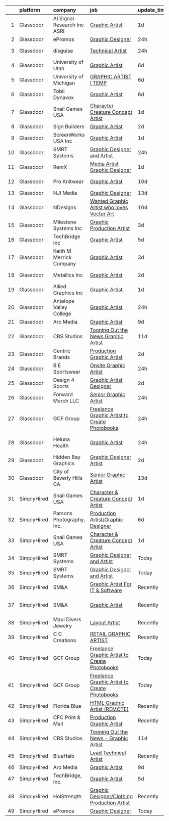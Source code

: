 

|    | platform    | company                       | job                                                                                                                                                                                                                                                                                                                                                                                                                                                                                                                                                                                                                                                                                                                                                                                                                                                                                                                                                                                                                                                                                                                                                                                                   | update_time   | location                |
|---:|:------------|:------------------------------|:------------------------------------------------------------------------------------------------------------------------------------------------------------------------------------------------------------------------------------------------------------------------------------------------------------------------------------------------------------------------------------------------------------------------------------------------------------------------------------------------------------------------------------------------------------------------------------------------------------------------------------------------------------------------------------------------------------------------------------------------------------------------------------------------------------------------------------------------------------------------------------------------------------------------------------------------------------------------------------------------------------------------------------------------------------------------------------------------------------------------------------------------------------------------------------------------------|:--------------|:------------------------|
|  1 | Glassdoor   | AI Signal Research  Inc  ASRI | [Graphic Artist](https://www.glassdoor.com/partner/jobListing.htm?pos=111&ao=1136043&s=58&guid=000001826cc8da61ac9ccebcac17af0a&src=GD_JOB_AD&t=SR&vt=w&cs=1_46b29e12&cb=1659682478986&jobListingId=1008051256004&jrtk=3-0-1g9mchmk6kf31801-1g9mchmknih5g800-5401c96bf0b35169-)                                                                                                                                                                                                                                                                                                                                                                                                                                                                                                                                                                                                                                                                                                                                                                                                                                                                                                                       | 1d            | Dahlgren, VA            |
|  2 | Glassdoor   | ePromos                       | [Graphic Designer](https://www.glassdoor.com/partner/jobListing.htm?pos=126&ao=1136043&s=58&guid=000001826cc8da61ac9ccebcac17af0a&src=GD_JOB_AD&t=SR&vt=w&ea=1&cs=1_1e7dc9b9&cb=1659682478989&jobListingId=1008053373516&jrtk=3-0-1g9mchmk6kf31801-1g9mchmknih5g800-14d4f6ce543f6df9-)                                                                                                                                                                                                                                                                                                                                                                                                                                                                                                                                                                                                                                                                                                                                                                                                                                                                                                                | 24h           | Remote                  |
|  3 | Glassdoor   | disguise                      | [Technical Artist](https://www.glassdoor.com/partner/jobListing.htm?pos=130&ao=1136043&s=58&guid=000001826cc8da61ac9ccebcac17af0a&src=GD_JOB_AD&t=SR&vt=w&cs=1_15bfe913&cb=1659682478990&jobListingId=1008053583849&jrtk=3-0-1g9mchmk6kf31801-1g9mchmknih5g800-736e1e6140083bb7-)                                                                                                                                                                                                                                                                                                                                                                                                                                                                                                                                                                                                                                                                                                                                                                                                                                                                                                                     | 24h           | New York, NY            |
|  4 | Glassdoor   | University of Utah            | [Graphic Artist](https://www.glassdoor.com/partner/jobListing.htm?pos=114&ao=1136043&s=58&guid=000001826cc8da61ac9ccebcac17af0a&src=GD_JOB_AD&t=SR&vt=w&cs=1_a4213d6c&cb=1659682478986&jobListingId=1008038067034&jrtk=3-0-1g9mchmk6kf31801-1g9mchmknih5g800-ddc4a403686d29f8-)                                                                                                                                                                                                                                                                                                                                                                                                                                                                                                                                                                                                                                                                                                                                                                                                                                                                                                                       | 6d            | Salt Lake City, UT      |
|  5 | Glassdoor   | University of Michigan        | [GRAPHIC ARTIST I  TEMP ](https://www.glassdoor.com/partner/jobListing.htm?pos=115&ao=1136043&s=58&guid=000001826cc8da61ac9ccebcac17af0a&src=GD_JOB_AD&t=SR&vt=w&cs=1_58849639&cb=1659682478986&jobListingId=1008037495944&jrtk=3-0-1g9mchmk6kf31801-1g9mchmknih5g800-380de93c6255b11a-)                                                                                                                                                                                                                                                                                                                                                                                                                                                                                                                                                                                                                                                                                                                                                                                                                                                                                                              | 6d            | Ann Arbor, MI           |
|  6 | Glassdoor   | Tobii Dynavox                 | [Graphic Artist](https://www.glassdoor.com/partner/jobListing.htm?pos=116&ao=1136043&s=58&guid=000001826cc8da61ac9ccebcac17af0a&src=GD_JOB_AD&t=SR&vt=w&cs=1_7173eef7&cb=1659682478986&jobListingId=1008039029285&jrtk=3-0-1g9mchmk6kf31801-1g9mchmknih5g800-7a01527e32bb416c-)                                                                                                                                                                                                                                                                                                                                                                                                                                                                                                                                                                                                                                                                                                                                                                                                                                                                                                                       | 6d            | Pittsburgh, PA          |
|  7 | Glassdoor   | Snail Games USA               | [Character   Creature Concept Artist](https://www.glassdoor.com/partner/jobListing.htm?pos=109&ao=1110586&s=58&guid=000001826cc8da61ac9ccebcac17af0a&src=GD_JOB_AD&t=SR&vt=w&ea=1&cs=1_4b86dfc8&cb=1659682478986&jobListingId=1008051210335&cpc=AC285F3A3ECA6BB0&jrtk=3-0-1g9mchmk6kf31801-1g9mchmknih5g800-1a82deec2987f311--6NYlbfkN0Cw7niSvkhlOnyUOIKh8iEFaGQrF0ehIy67CPytvastGYk_IgzV71b1-iX2NV0uWwHI7WoHVxivAnR5Xh7ATi3VDlaEOk4GFnLEXjyWtnsJ1SFOlFrqJa4BcKKQfnRgdj_-ZIYBQIfpKkc-CCRgh4wcNfjqCq5MkWmh5RWg-9B-YgSCqc_KAHUq7xrculzsm0lNKHuT8BUzLqkpDdrp-6R36Xawek_ocqqp8-p5w8rz2oLmK1ugr5c7dFQO7I3LUvm5Ph1sY84PLitepnvsXC0tjRy5yRSQW02_TxP-25HzbCHdJuSTYlWGWdyhfdbmeiVPzcF2tXv3rQ7Va4QfScEQBOXPbT_RNJzPI22EblBETbDwq3igiE8X5a89Eii6ajsMyQSXOCPrjdEC028JHtVaMnwWVFg9lRyTi4_1_eA0qrxnmc_aQZUPVf4H8UTGVRZfd0AJhAEknf9Yyxoejnvl)                                                                                                                                                                                                                                                                                                                                                                        | 1d            | Remote                  |
|  8 | Glassdoor   | Sign Builders                 | [Graphic Artist](https://www.glassdoor.com/partner/jobListing.htm?pos=128&ao=1136043&s=58&guid=000001826cc8da61ac9ccebcac17af0a&src=GD_JOB_AD&t=SR&vt=w&ea=1&cs=1_337f1fd9&cb=1659682478989&jobListingId=1008047971840&jrtk=3-0-1g9mchmk6kf31801-1g9mchmknih5g800-809b66352c2db3db-)                                                                                                                                                                                                                                                                                                                                                                                                                                                                                                                                                                                                                                                                                                                                                                                                                                                                                                                  | 2d            | 'Aiea, HI               |
|  9 | Glassdoor   | ScreenWorks USA Inc           | [Graphic Artist](https://www.glassdoor.com/partner/jobListing.htm?pos=119&ao=1136043&s=58&guid=000001826cc8da61ac9ccebcac17af0a&src=GD_JOB_AD&t=SR&vt=w&ea=1&cs=1_4332ae8f&cb=1659682478987&jobListingId=1008050683686&jrtk=3-0-1g9mchmk6kf31801-1g9mchmknih5g800-fdf6a22bc0915512-)                                                                                                                                                                                                                                                                                                                                                                                                                                                                                                                                                                                                                                                                                                                                                                                                                                                                                                                  | 1d            | Orlando, FL             |
| 10 | Glassdoor   | SMRT Systems                  | [Graphic Designer and Artist](https://www.glassdoor.com/partner/jobListing.htm?pos=103&ao=1110586&s=58&guid=000001826cc8da61ac9ccebcac17af0a&src=GD_JOB_AD&t=SR&vt=w&ea=1&cs=1_96e8dbc0&cb=1659682478986&jobListingId=1008053381432&cpc=BCC169F53084E245&jrtk=3-0-1g9mchmk6kf31801-1g9mchmknih5g800-ba55070ed9c24217--6NYlbfkN0CIBn5FhhPwRXtxX900Z6tCbq2X-XKShw3uFTUnaM50aqCldGlF5wsGEwnOTWm7unoFom-rNIZXyFdW0TEj3YtmrjRrAIEB_H_EBE3Zd9K0F0C50fHb6elqKU_DFkceOE7_S2cem7qDSNrwaclqJe1S69s_9mKaveZJyW9lwTY60EYaF_LoEmI4QgBoF39IGHNuuToa8kA0yDa2HGH5492qyUZennZL3UsSfXeWK_vbGAK4qCcEP-xnmZT5q3dOgzqk7o_6AU3d2y2un3ii--742ikI-JRHchqvCtxjvB9KuBR0TVepg4UNWEP5fDTIHb7SFTa3fLdoIz49PxNLdRmsC9eWzYSIItzNtMQspf3z3AEjt2B1R6nZCgwKR5azAP0lAniUUF14lGNQUbAPArH13h3P5XQJzav1itRDKaNNydZgRTRgSJpRFXFEwqdgX5GXUywd9NfPkd1XitRGjjMvOjc5eThUfgXuPAlY_XagfnQhEL4EUYXqwCe3oS4qnhQ%3D)                                                                                                                                                                                                                                                                                                                                  | 24h           | Raleigh, NC             |
| 11 | Glassdoor   | RemX                          | [Media Artist  Graphic Designer ](https://www.glassdoor.com/partner/jobListing.htm?pos=110&ao=1110586&s=58&guid=000001826cc8da61ac9ccebcac17af0a&src=GD_JOB_AD&t=SR&vt=w&ea=1&cs=1_a7170d1c&cb=1659682478986&jobListingId=1008049697127&jrtk=3-0-1g9mchmk6kf31801-1g9mchmknih5g800-f9f350c986f3d9c3--6NYlbfkN0CuHSGuDApGVPx9cXRLGO-izRoRBHVZoe6qYcOHefrkjjayppeLopH22wnTycBj1L4SU_zAvpLU0TMHs8YhxtnXgCum5CjH_1PVhYbjqEUYuPSzaK8PFxWlT7BfaV3RxXgqYXDlL0YwPuUijVRu-hP8xUHoMqi9PBDD97adys2ER7eL2yQ0g7movj99tbyUf1VHVkltnAkan2ph1ovtG3immp1U9brbra48F4oZs3k68_EazBOFp_6L7wSnIunxbqS_fzafSdHKoyjE0qRW4VLSOt5YrKghqBcGG-zfZBoD8IryX-MS8GPamAIuYQe6zUzAScSM-R9AZGw8vaahwEBVzv10ErwhiQqNconZAvm1SO-DU1iAdQq7ZqT5it5diHDWETk2cIdof3Trpu2GahlApZA2NY7ODmgivvNjEkaPQ2DMIBsACyr5W3uYLVq_w8oi-vTusyjLIwYLfTY8iEmocJaVI2d94E3TqBi7oFGwTOHjsaXpbiwMDeX3QKJYBpsG3qgeL9LlODe5cT8tLXBS20WTYRbXm-L2SFliSMpOFXtXNrCEpBdrfgt_OAu_35ir3Wz4Tb45QSRslKN6jjVyCm-vSIiXSZl_qAT7TL3u45UISqAeXjHxT7Z29LlKS1ODZmmp7AER8qzQwhaYjy-rhrdfRiwXNtrPlDnRn1zifzTUtR-4YExy9dSzc7Bt_LKg4jqAKtyE3VFBeBVopIY_DLlMzoIqwDjwoDbUwSUuFnCO6Bh4ANuV_4q2oewGFjbIh4TYyKey0GHIw4AB4FOiAXLODxymewid1TFebGwbYHRAbGfoIs52KtGGWUWntcovpB1XcyfyDLzjU0Pi0nNx) | 1d            | Pasadena, CA            |
| 12 | Glassdoor   | Pro Knitwear                  | [Graphic Artist](https://www.glassdoor.com/partner/jobListing.htm?pos=129&ao=1136043&s=58&guid=000001826cc8da61ac9ccebcac17af0a&src=GD_JOB_AD&t=SR&vt=w&ea=1&cs=1_5d622165&cb=1659682478989&jobListingId=1008027705042&jrtk=3-0-1g9mchmk6kf31801-1g9mchmknih5g800-1e7ad1bfd92e2b32-)                                                                                                                                                                                                                                                                                                                                                                                                                                                                                                                                                                                                                                                                                                                                                                                                                                                                                                                  | 10d           | Pittsburgh, PA          |
| 13 | Glassdoor   | NJI Media                     | [Graphic Designer](https://www.glassdoor.com/partner/jobListing.htm?pos=123&ao=1136043&s=58&guid=000001826cc8da61ac9ccebcac17af0a&src=GD_JOB_AD&t=SR&vt=w&cs=1_0c275ccd&cb=1659682478987&jobListingId=1008023237116&jrtk=3-0-1g9mchmk6kf31801-1g9mchmknih5g800-fa0cc44d26a03547-)                                                                                                                                                                                                                                                                                                                                                                                                                                                                                                                                                                                                                                                                                                                                                                                                                                                                                                                     | 13d           | Remote                  |
| 14 | Glassdoor   | NDesigns                      | [Wanted  Graphic Artist who loves Vector Art ](https://www.glassdoor.com/partner/jobListing.htm?pos=104&ao=1110586&s=58&guid=000001826cc8da61ac9ccebcac17af0a&src=GD_JOB_AD&t=SR&vt=w&ea=1&cs=1_93832d27&cb=1659682478985&jobListingId=1008029027241&cpc=BA2480082EBCBD2C&jrtk=3-0-1g9mchmk6kf31801-1g9mchmknih5g800-01ac7299bbf39c59--6NYlbfkN0CKNvdBtBh9SnuMcnkEvhJOJZTsmZHyY3ybnWicrfIHv2ctrShcr292ywjOo4MEJ9w4LDbovMi0cXseOAAd1GZ8-iBhoyRdUrsheRRsQ6QGixFEFLWYOGQR7hJWWUblkmmcLTrrRkMAZzjVIcZKoKnGymPPD6RZmleFwERLGWW_nNbdnwhNRPOZWXAUbLzqOIWPv6pwoJkKKv1TFdR6QHNVM16ZVPTuy-PsiN8B7Ncc9JKbzSDRAL9HrH1M4uAc86P5bFfEVLzi1nnfgdDoEcfA3jc1IOTGRVD4atFwSH_l7C-kBW0wkmxToHIq2Ix-BveQilywIjmSrWpBKWlvEEf8qQ6wYd4uyFqPCwsqiMcAEmPLSrxoav432qrAFlRSVYj0f2upEGzWt2b4ruTmB4HPj5TYRz7IIfhGwVAjxe9YpRhV_PrqPyt59KzGt5cK4h0InRfXicvLgUs5Ojk_2ZfH9DQN1cwqIivy3pLzXOZzESPHrhLvPtX4_kD0tg8S5qQa6wW_dz5E_1Jp-4nbMvBEzLFSiV0olkg%3D)                                                                                                                                                                                                                                                                                 | 10d           | Fayetteville, TN        |
| 15 | Glassdoor   | Milestone Systems  Inc        | [Graphic Production Artist](https://www.glassdoor.com/partner/jobListing.htm?pos=108&ao=1110586&s=58&guid=000001826cc8da61ac9ccebcac17af0a&src=GD_JOB_AD&t=SR&vt=w&cs=1_2a97d0ac&cb=1659682478985&jobListingId=1008044966222&cpc=8A48E7D5890B96AC&jrtk=3-0-1g9mchmk6kf31801-1g9mchmknih5g800-ef3a9f1db4b67cfb--6NYlbfkN0DxLQmwTxWSHoiYyq-hArKwlvHyemWs7P-yMc84Z9eZo2mmlymjku324fUlSHJAvMJalyc8KZqOEAdM4AFAOeXa9oeLXberIsMXj99uW3rgLKCkbSVbiR68gifXaFmuiHtx_ENpaRRiOj5LWQzmAgCUa_UiYXp2rY2hVZRnhjXP8Ttm506IlmGp0kuvDK2Q68l5qWzIqr72W5HiGiOuXI1bb5fhs-ddcy1MMmfpE4CkUw8bo6z1Df1ZKqji24Tv8zZnQEL1_Etk2JOVMsHY1ADxQCklt2_xKHnxRJ8_Xdb6Wjyea4Kkf_bcjMry8toZr6uJGiZvuCn57RMkZVCfK0OPnZjD4E76-GGOPVo4qXT9EtJsWpuL6Rc2AyjaBgxvli7fCluBPlUS_DFO-Pw-BiMXD8ZESMO7sy2XVMSyTiJXlKnqySoRZMDdsJufxN3fNonpohgTgz6L23a1iOjkZ7XHQej_t-7RxdqUjqMVwZQ9sjvlNYvBdxq68jlLkzxC9tO1ZAwDbRKsM-snXcC3wjzXL5YKcZdn9z6JD-pWY8-mdY-tFyTC9yQLD3jUE9w8V-ERr-sFYKnBH5o7OejjFNFtK5NPch89pjhzCb0RJsS-5NM5ZgWefmg9DDqOmtn4hj2N650MeJ3R1JYcYpphJMDg)                                                                                                                                                                                       | 3d            | Portland, OR            |
| 16 | Glassdoor   | TechBridge  Inc               | [Graphic Artist](https://www.glassdoor.com/partner/jobListing.htm?pos=113&ao=1136043&s=58&guid=000001826cc8da61ac9ccebcac17af0a&src=GD_JOB_AD&t=SR&vt=w&cs=1_e1bdff38&cb=1659682478986&jobListingId=1008039858502&jrtk=3-0-1g9mchmk6kf31801-1g9mchmknih5g800-0ea4eb3474ffe83c-)                                                                                                                                                                                                                                                                                                                                                                                                                                                                                                                                                                                                                                                                                                                                                                                                                                                                                                                       | 5d            | Remote                  |
| 17 | Glassdoor   | Keith M Merrick Company       | [Graphic Artist](https://www.glassdoor.com/partner/jobListing.htm?pos=107&ao=1110586&s=58&guid=000001826cc8da61ac9ccebcac17af0a&src=GD_JOB_AD&t=SR&vt=w&ea=1&cs=1_dbc9f9c3&cb=1659682478985&jobListingId=1008045012417&cpc=C0FAF87ADD587446&jrtk=3-0-1g9mchmk6kf31801-1g9mchmknih5g800-fbc22cf0e636a602--6NYlbfkN0D_KRozbKJx95I3LRYgbj09bqBDFeyQG4s8tCOB31p2DGPWouQo4S-5NX1BSA2nTw0_ORWVUgjJc-S8yLWhZu5_ezP_hvw5DvfVCLJ5c83nZ2PfVdzERVvzMldKWAupD5ygP6FzbIWw7vSB70agLNT0fBZMU_3MBSvYtHRCFNWdwXNNC92D3QOPF5qqy8-MpPkVst1tLuXkX6N-V6fhlkqWH5T-Mzyk35Ka6QxPxnySQ00u-6PMEEXWD8mG-ZY4k1KmgikrXjcmZx9G6OZTzvgNT5yujjSTTFoFh5jy8phTRtxyRyvpaRe3owXuCxhG5z4F4hV3rzjFwcgkc8mYYLgRRpcCoiQH09oaqwK-xw_rD0Vlm7GHBHBy32cM-SdOHLNq4jMr2uWgK6IZTPv6ucGoXIxcahn3hPCg9fGdT7gjuwBwtK3erMkhdgNL3ZheuQCk2o9JPc7ketquE9Kmtgs1I4OSxQuoMTJvlBcrGaaW0SKp7NiOzFYOJBqhP3Sg0lc9DQqwk6e4cg%3D%3D)                                                                                                                                                                                                                                                                                                                                 | 3d            | Sibley, IA              |
| 18 | Glassdoor   | Metallics  Inc                | [Graphic Artist](https://www.glassdoor.com/partner/jobListing.htm?pos=127&ao=1136043&s=58&guid=000001826cc8da61ac9ccebcac17af0a&src=GD_JOB_AD&t=SR&vt=w&ea=1&cs=1_c810b67b&cb=1659682478989&jobListingId=1008047070798&jrtk=3-0-1g9mchmk6kf31801-1g9mchmknih5g800-1e163d0278f88f3f-)                                                                                                                                                                                                                                                                                                                                                                                                                                                                                                                                                                                                                                                                                                                                                                                                                                                                                                                  | 2d            | Onalaska, WI            |
| 19 | Glassdoor   | Allied Graphics Inc           | [Graphic Artist](https://www.glassdoor.com/partner/jobListing.htm?pos=117&ao=1136043&s=58&guid=000001826cc8da61ac9ccebcac17af0a&src=GD_JOB_AD&t=SR&vt=w&ea=1&cs=1_c3d46cb0&cb=1659682478986&jobListingId=1008050407365&jrtk=3-0-1g9mchmk6kf31801-1g9mchmknih5g800-c2bf6d92e92a9f58-)                                                                                                                                                                                                                                                                                                                                                                                                                                                                                                                                                                                                                                                                                                                                                                                                                                                                                                                  | 1d            | Memphis, TN             |
| 20 | Glassdoor   | Antelope Valley College       | [Graphic Artist](https://www.glassdoor.com/partner/jobListing.htm?pos=122&ao=1136043&s=58&guid=000001826cc8da61ac9ccebcac17af0a&src=GD_JOB_AD&t=SR&vt=w&cs=1_a5c496a9&cb=1659682478987&jobListingId=1008054358291&jrtk=3-0-1g9mchmk6kf31801-1g9mchmknih5g800-590fc177795a36b5-)                                                                                                                                                                                                                                                                                                                                                                                                                                                                                                                                                                                                                                                                                                                                                                                                                                                                                                                       | 24h           | Lancaster, CA           |
| 21 | Glassdoor   | Aro Media                     | [Graphic Artist](https://www.glassdoor.com/partner/jobListing.htm?pos=118&ao=1136043&s=58&guid=000001826cc8da61ac9ccebcac17af0a&src=GD_JOB_AD&t=SR&vt=w&ea=1&cs=1_525a187f&cb=1659682478986&jobListingId=1008030883161&jrtk=3-0-1g9mchmk6kf31801-1g9mchmknih5g800-41e596919d0c4bab-)                                                                                                                                                                                                                                                                                                                                                                                                                                                                                                                                                                                                                                                                                                                                                                                                                                                                                                                  | 9d            | Remote                  |
| 22 | Glassdoor   | CBS Studios                   | [Tooning Out the News   Graphic Artist](https://www.glassdoor.com/partner/jobListing.htm?pos=112&ao=1136043&s=58&guid=000001826cc8da61ac9ccebcac17af0a&src=GD_JOB_AD&t=SR&vt=w&cs=1_75a12f46&cb=1659682478986&jobListingId=1008025227188&jrtk=3-0-1g9mchmk6kf31801-1g9mchmknih5g800-a5023c58ebcda7d6-)                                                                                                                                                                                                                                                                                                                                                                                                                                                                                                                                                                                                                                                                                                                                                                                                                                                                                                | 11d           | New York, NY            |
| 23 | Glassdoor   | Centric Brands                | [Production Graphic Artist](https://www.glassdoor.com/partner/jobListing.htm?pos=121&ao=1136043&s=58&guid=000001826cc8da61ac9ccebcac17af0a&src=GD_JOB_AD&t=SR&vt=w&cs=1_328d406a&cb=1659682478987&jobListingId=1008048370622&jrtk=3-0-1g9mchmk6kf31801-1g9mchmknih5g800-ae2f8400ac4241b3-)                                                                                                                                                                                                                                                                                                                                                                                                                                                                                                                                                                                                                                                                                                                                                                                                                                                                                                            | 2d            | New York, NY            |
| 24 | Glassdoor   | B   E Sportswear              | [Onsite Graphic Artist](https://www.glassdoor.com/partner/jobListing.htm?pos=125&ao=1136043&s=58&guid=000001826cc8da61ac9ccebcac17af0a&src=GD_JOB_AD&t=SR&vt=w&ea=1&cs=1_44d19254&cb=1659682478989&jobListingId=1008053750589&jrtk=3-0-1g9mchmk6kf31801-1g9mchmknih5g800-daa9f19d4574eba0-)                                                                                                                                                                                                                                                                                                                                                                                                                                                                                                                                                                                                                                                                                                                                                                                                                                                                                                           | 24h           | Broomall, PA            |
| 25 | Glassdoor   | Design 4 Sports               | [Graphic Artist Designer](https://www.glassdoor.com/partner/jobListing.htm?pos=105&ao=1110586&s=58&guid=000001826cc8da61ac9ccebcac17af0a&src=GD_JOB_AD&t=SR&vt=w&ea=1&cs=1_3c9b0739&cb=1659682478985&jobListingId=1008047251754&cpc=3E225290CE1C2C09&jrtk=3-0-1g9mchmk6kf31801-1g9mchmknih5g800-5d6b1e67357195c4--6NYlbfkN0AuAjYKnBHsdkcMxrD7ZJITXxV72vImVt5xOyKRJQecNDAzsz2bnbm2BOS2wd25o-hsLgDtFML6Xrc7e_zaIdQALUJr0EQfuSu-TFrwyZqJwHsy6O3Oo0jNYVNuVmtyMsVR4l52Mnj34TophfuHYbppVnpAM4886zHzh39XgMb6alyl21xbP61QUaoSmGG-Y8ucpSwRdCJxSx-8YCd2p6wXaHmeVUPU5qaJSYgwl-pFgtjaX3YFjKCgb2hUz1YkC1du59ERqw2MRKiXnqdvpkYy7jKXtE5ZSf2wYNWsqeu85Va8W1mWKqQlAaduiGtMGN9WIvAPVURjj_0sz4EPEVd_-nnJoWpYVBReBMA7w0hwQg__OW0leCGrz4Y1-0vWyMzUnl0zZ1fzsKdQS9WvajEHM-rZ1_6qv9V0QmeUjRaYgIpIU1-31gF0FxE8lujth91nyGlTCMD_3fv9AoVEfGHKRRkcJdC3G-ncjFl1nywd7WambLANpPa4M6ExrSlEZ9czElqIm2w05Q%3D%3D)                                                                                                                                                                                                                                                                                                                        | 2d            | Paola, KS               |
| 26 | Glassdoor   | Forward Merch LLC             | [Senior Graphic Artist](https://www.glassdoor.com/partner/jobListing.htm?pos=106&ao=1110586&s=58&guid=000001826cc8da61ac9ccebcac17af0a&src=GD_JOB_AD&t=SR&vt=w&ea=1&cs=1_e207cf9f&cb=1659682478985&jobListingId=1008053103283&cpc=4F748F1840550ABC&jrtk=3-0-1g9mchmk6kf31801-1g9mchmknih5g800-29938bdbc195adc0--6NYlbfkN0BBGG9LMNqL16EzDx9S3nKk4b6IwprgSJginr0DZD_oW-FI5qtWA8j2hXaax5HmgxWrujPGgBQqkbnS5D9GSl-mYWmu0ypRhQ8n9vNNLR7oNQK8NEFsL1wXxs0Afz9jmC0J7aEqd2C5GKU97IbYDu8LEgNac5-uYFd3x2bjuUPlCd6qVkEYi6Hwnf3Jfdx0psGzWj0jDJ7vzvxrcnk83iLx9zPvg-Go4C4rNC-2znuZWVEv8Y3cTdoZkiuQ8g9JA3KPAlIBDhb4UJP-rEOjrRisqOaTW8N2ap3C3GqgVAtsIhLdezETE6nOafxv0gvaeK2d1SRxNHuoPugmIebX_XOWF55Xf25YCOz5CYC1ahzzTgC8PjsBL5DLYnk3oRjZKxDFbQ8PN-vUpwxoOqOCh1WyIX7t3uY43gwON6I_Z2OhbUbLqw15nd8RmSPCgTIFDMgl-cZwv7ttcLScUU1Bm6x7WC5A7_VRjQUQsJ7M3DxdZua7ebdSH3XbljxODzT-Pxk%3D)                                                                                                                                                                                                                                                                                                                                        | 24h           | Dover, NH               |
| 27 | Glassdoor   | GCF Group                     | [Freelance Graphic Artist to Create Photobooks](https://www.glassdoor.com/partner/jobListing.htm?pos=101&ao=1110586&s=58&guid=000001826cc8da61ac9ccebcac17af0a&src=GD_JOB_AD&t=SR&vt=w&ea=1&cs=1_1abf606d&cb=1659682478985&jobListingId=1008053542145&cpc=22ABB673398E21F3&jrtk=3-0-1g9mchmk6kf31801-1g9mchmknih5g800-556ba0d0cbd22a6a--6NYlbfkN0Bo_CM2a8GgFIiw_-9fb5ug3xmG_MFCzpxBl7ntROtVZY8vaamdbhFs2XXO3OU07AIfpKa_kPR-Dp10UjxckwKV5CuwaxDqmlH7llBo6UVhwT44ig6nScjMTmYO3EZTVAPJsgCKA_HCWHe3TrJ8fiJxs4HvNq8cppk318lBEe6pmi53QwkRbdQEHOVXzpzFhHBSW_cM4NRPS6vW6__JKGR9D0lkZgaSKJv8AcM-eZxWJt6WJpg-jd4U1tgTYpiMyoZ3AyyzI44joaRbtj0rBD7yZUOrv-JyNHJt-6NjUcSlb_B69RS5Sp1RP-7Ku-CqFylUuFqyfmmebbaindGP3DXUn3Rh4FiIbBp-aqWTlzpGDQ3ZnHs_fLpZIyPVRyrxjmoI0qSO2QtVlhlSuypE9fYYwIlYY7S1qJl8sWKlQw5oAscKo2dYCS2tUJPr8i-qFVT9q4u6LzWGVGyAklWHmVjVafLmAa2hCEzC8fOw3HVbNPGM56TPnFHIcAGShr_LpQI-hmfBalvGGg%3D%3D)                                                                                                                                                                                                                                                                                                  | 24h           | New York, NY            |
| 28 | Glassdoor   | Heluna Health                 | [Graphic Artist](https://www.glassdoor.com/partner/jobListing.htm?pos=124&ao=1136043&s=58&guid=000001826cc8da61ac9ccebcac17af0a&src=GD_JOB_AD&t=SR&vt=w&cs=1_9cf135e9&cb=1659682478987&jobListingId=1008053409089&jrtk=3-0-1g9mchmk6kf31801-1g9mchmknih5g800-0a50f0af1f1d0e64-)                                                                                                                                                                                                                                                                                                                                                                                                                                                                                                                                                                                                                                                                                                                                                                                                                                                                                                                       | 24h           | Los Angeles, CA         |
| 29 | Glassdoor   | Hidden Bay Graphics           | [Graphic Designer Artist](https://www.glassdoor.com/partner/jobListing.htm?pos=102&ao=1110586&s=58&guid=000001826cc8da61ac9ccebcac17af0a&src=GD_JOB_AD&t=SR&vt=w&ea=1&cs=1_e813ffb6&cb=1659682478985&jobListingId=1008047414359&cpc=0738760C38695517&jrtk=3-0-1g9mchmk6kf31801-1g9mchmknih5g800-8c0ac20b4341c164--6NYlbfkN0DdNONLqhA8z6QrX6vw37qu8cGScUjPKwqVQr3YAsb4-0eBp-RYgg9wYOXF4sArEEOitpInzMlyS62yaJZ4xN3YsopoFgHSmMjV6Dsc3wpTtk5_fdgNWVKYhJS0evgqeRt6ZZ-Mmy7gqBmbImx9jRWN4IftTQaDv7VAr_0bomTf5I2-xwjb9TYswaplrs0W_sXlnDAgx0YUU9hboqpjzT0W5s2vG8rK0UlZ9UiabXCqGu4F9RR16m-non1rt95CPHMwpC3OeY5BAKfAbhtU2VpjKKpIFwKL33hHnMoHvI5OvNn3SJuiIwHg9pWAWyxxALf666idjgPI3ShKw59TynLox_jTn2H9cOboumPmcEhRkytTnpyD_BpDvqLlYDMxGqKjOiE5iwPEAENZ9QSIp5s9p3Reg8WAPGaUrq7jKmKHs_5cTCb00BWFeRKUEPRJyyYPueucfd-TmWnUc0IwMHRfyn_yAsLuJGA_OWnXtcz_o3ayu4svWpAMY31cwoGHIcopOWwvOhmWlQ%3D%3D)                                                                                                                                                                                                                                                                                                                        | 2d            | Hayward, WI             |
| 30 | Glassdoor   | City of Beverly Hills  CA     | [Senior Graphic Artist](https://www.glassdoor.com/partner/jobListing.htm?pos=120&ao=1136043&s=58&guid=000001826cc8da61ac9ccebcac17af0a&src=GD_JOB_AD&t=SR&vt=w&cs=1_023f2292&cb=1659682478987&jobListingId=1008023901731&jrtk=3-0-1g9mchmk6kf31801-1g9mchmknih5g800-f9446d99547edcb7-)                                                                                                                                                                                                                                                                                                                                                                                                                                                                                                                                                                                                                                                                                                                                                                                                                                                                                                                | 13d           | Beverly Hills, CA       |
| 31 | SimplyHired | Snail Games USA               | [Character & Creature Concept Artist](https://www.simplyhired.com/job/9zRbZWABpFZtD-rBL8gAzPB0JXUCAYloKc0z7lSteiwMJT3TMkR9Iw?q=graphic+artist)                                                                                                                                                                                                                                                                                                                                                                                                                                                                                                                                                                                                                                                                                                                                                                                                                                                                                                                                                                                                                                                        | 1d            | Remote                  |
| 32 | SimplyHired | Parsons Photography, Inc.     | [Production Artist/Graphic Designer](https://www.simplyhired.com/job/XU_Fa__KWDJ1swR8hPVH9FWC4ZnzTGcfGmh6xkDIhSOIa9USnFj44A?q=graphic+artist)                                                                                                                                                                                                                                                                                                                                                                                                                                                                                                                                                                                                                                                                                                                                                                                                                                                                                                                                                                                                                                                         | 6d            | Wenatchee, WA           |
| 33 | SimplyHired | Snail Games USA               | [Character & Creature Concept Artist](https://www.simplyhired.com/job/9zRbZWABpFZtD-rBL8gAzPB0JXUCAYloKc0z7lSteiwMJT3TMkR9Iw?q=graphic+artist)                                                                                                                                                                                                                                                                                                                                                                                                                                                                                                                                                                                                                                                                                                                                                                                                                                                                                                                                                                                                                                                        | 1d            | Remote                  |
| 34 | SimplyHired | SMRT Systems                  | [Graphic Designer and Artist](https://www.simplyhired.com/job/UBprmK2vdsRUQ1C-d9Vx6OOX423AeB9C465aiUvbrIo2O9dpl3KObQ?q=graphic+artist)                                                                                                                                                                                                                                                                                                                                                                                                                                                                                                                                                                                                                                                                                                                                                                                                                                                                                                                                                                                                                                                                | Today         | Raleigh, NC             |
| 35 | SimplyHired | SMRT Systems                  | [Graphic Designer and Artist](https://www.simplyhired.com/job/UBprmK2vdsRUQ1C-d9Vx6OOX423AeB9C465aiUvbrIo2O9dpl3KObQ?q=graphic+artist)                                                                                                                                                                                                                                                                                                                                                                                                                                                                                                                                                                                                                                                                                                                                                                                                                                                                                                                                                                                                                                                                | Today         | Raleigh, NC             |
| 36 | SimplyHired | SM&A                          | [Graphic Artist For IT & Software](https://www.simplyhired.com/job/kdZ8sEj7C5yol4XefN789XrmmBNO-QtDEYL8ltz8h1KdkIp3ErPT1w?q=graphic+artist)                                                                                                                                                                                                                                                                                                                                                                                                                                                                                                                                                                                                                                                                                                                                                                                                                                                                                                                                                                                                                                                           | Recently      | Remote                  |
| 37 | SimplyHired | SM&A                          | [Graphic Artist](https://www.simplyhired.com/job/wZ7ClvBKVZgb8s4X9ZIOR6H5S_If71ZeLA3UEokFm__WPNPfugZX-Q?q=graphic+artist)                                                                                                                                                                                                                                                                                                                                                                                                                                                                                                                                                                                                                                                                                                                                                                                                                                                                                                                                                                                                                                                                             | Recently      | Dallas, TX +4 locations |
| 38 | SimplyHired | Maui Divers Jewelry           | [Layout Artist](https://www.simplyhired.com/job/2WcnSXprVowA6DSqK-LU1EpYU9SFcD80Tx3PyfW5B_UfEpc_V-z4EQ?q=graphic+artist)                                                                                                                                                                                                                                                                                                                                                                                                                                                                                                                                                                                                                                                                                                                                                                                                                                                                                                                                                                                                                                                                              | Recently      | Honolulu, HI            |
| 39 | SimplyHired | C C Creations                 | [RETAIL GRAPHIC ARTIST](https://www.simplyhired.com/job/Amakj4VFkbeEzTY7lK8J9mMBgjUmSLTviz_uxiSzeXdl4GSOPgafPw?q=graphic+artist)                                                                                                                                                                                                                                                                                                                                                                                                                                                                                                                                                                                                                                                                                                                                                                                                                                                                                                                                                                                                                                                                      | Recently      | College Station, TX     |
| 40 | SimplyHired | GCF Group                     | [Freelance Graphic Artist to Create Photobooks](https://www.simplyhired.com/job/dpR2nW9k1KhVAqTQst2-eYyc7Nq44Awr-DCq7wJfeoKLjDEhpFHtug?q=graphic+artist)                                                                                                                                                                                                                                                                                                                                                                                                                                                                                                                                                                                                                                                                                                                                                                                                                                                                                                                                                                                                                                              | Today         | New York, NY            |
| 41 | SimplyHired | GCF Group                     | [Freelance Graphic Artist to Create Photobooks](https://www.simplyhired.com/job/dpR2nW9k1KhVAqTQst2-eYyc7Nq44Awr-DCq7wJfeoKLjDEhpFHtug?q=graphic+artist)                                                                                                                                                                                                                                                                                                                                                                                                                                                                                                                                                                                                                                                                                                                                                                                                                                                                                                                                                                                                                                              | Today         | New York, NY            |
| 42 | SimplyHired | Florida Blue                  | [HTML Graphic Artist (REMOTE)](https://www.simplyhired.com/job/pmMgQEmguB_t2sxowKqVR0pBquvGn8m7qjH3dQeSzhozPnY4Ri99FQ?q=graphic+artist)                                                                                                                                                                                                                                                                                                                                                                                                                                                                                                                                                                                                                                                                                                                                                                                                                                                                                                                                                                                                                                                               | Recently      | United States           |
| 43 | SimplyHired | CFC Print & Mail              | [Production Graphic Artist](https://www.simplyhired.com/job/OR1oWY_Nk1BbBmKjpfVC7YvBCXOr_xMoo1TPUdHeBiD5oqVWe9yRWg?q=graphic+artist)                                                                                                                                                                                                                                                                                                                                                                                                                                                                                                                                                                                                                                                                                                                                                                                                                                                                                                                                                                                                                                                                  | Recently      | Grand Prairie, TX       |
| 44 | SimplyHired | CBS Studios                   | [Tooning Out the News - Graphic Artist](https://www.simplyhired.com/job/0pQPiGwDUOmF8ktGO_eR-k_RB_bJTRQIkGpOBWzrYL8NIbQie3eoNw?q=graphic+artist)                                                                                                                                                                                                                                                                                                                                                                                                                                                                                                                                                                                                                                                                                                                                                                                                                                                                                                                                                                                                                                                      | 11d           | New York, NY            |
| 45 | SimplyHired | BlueHalo                      | [Lead Technical Artist](https://www.simplyhired.com/job/Wjuj_8GvrouGkI5GInMTsAVDyDnmD0dXLa8mRnChOYJPWpldqD68RQ?q=graphic+artist)                                                                                                                                                                                                                                                                                                                                                                                                                                                                                                                                                                                                                                                                                                                                                                                                                                                                                                                                                                                                                                                                      | Recently      | Rockville, MD           |
| 46 | SimplyHired | Aro Media                     | [Graphic Artist](https://www.simplyhired.com/job/lRHtozgOHrnYMor0aByUuOsQ_GpKMjFy9pbmJfQQyz9C_MLJ82x5ZA?q=graphic+artist)                                                                                                                                                                                                                                                                                                                                                                                                                                                                                                                                                                                                                                                                                                                                                                                                                                                                                                                                                                                                                                                                             | 9d            | Remote                  |
| 47 | SimplyHired | TechBridge, Inc.              | [Graphic Artist](https://www.simplyhired.com/job/l0IUUMkXjpqJMFneuUy77rVrZPT6f5EnoWCu90y7zPEo_MSYZOK1Tw?q=graphic+artist)                                                                                                                                                                                                                                                                                                                                                                                                                                                                                                                                                                                                                                                                                                                                                                                                                                                                                                                                                                                                                                                                             | 5d            | Remote                  |
| 48 | SimplyHired | HolStrength                   | [Graphic Designer/Clothing Production Artist](https://www.simplyhired.com/job/B4aGEKaT5zbu3bW9POCRwLNxgH8P62nFOEhpevv503efdlpLobmakg?q=graphic+artist)                                                                                                                                                                                                                                                                                                                                                                                                                                                                                                                                                                                                                                                                                                                                                                                                                                                                                                                                                                                                                                                | Recently      | Remote                  |
| 49 | SimplyHired | ePromos                       | [Graphic Designer](https://www.simplyhired.com/job/upEux1jvLQnz7BVXPstGEzuwIrc3BkWzklM-QfYCECGQfjjPHkz4dA?q=graphic+artist)                                                                                                                                                                                                                                                                                                                                                                                                                                                                                                                                                                                                                                                                                                                                                                                                                                                                                                                                                                                                                                                                           | Today         | Remote                  |